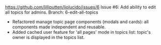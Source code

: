https://github.com/lilliputten/liolucido/issues/6
Issue #6: Add ability to edit all topics for admins.
Branch: 6-edit-all-topics

- Refactored manage topic page components (modals and cards): all components made independent and reusable.
- Added cached user feature for 'all pages' mode in topics list: topic's owner is displayed in the topics list.
